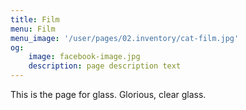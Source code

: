 ```yaml
---
title: Film
menu: Film
menu_image: '/user/pages/02.inventory/cat-film.jpg'
og:
    image: facebook-image.jpg
    description: page description text
---
```


This is the page for glass. Glorious, clear glass.
